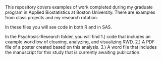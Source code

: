 This repository covers examples of work completed during my graduate program in Applied Biostatistics at Boston University. There are examples from class projects and my research rotation.

In these files you will see code in both R and in SAS.

In the Psychosis-Research folder, you will find 1.) code that includes an example workflow of cleaning, analyzing, and visualizing RWD. 2.) A PDF file of a poster created based on this analysis. 3.) A word file that includes the manuscript for this study that is currently awaiting publication.

